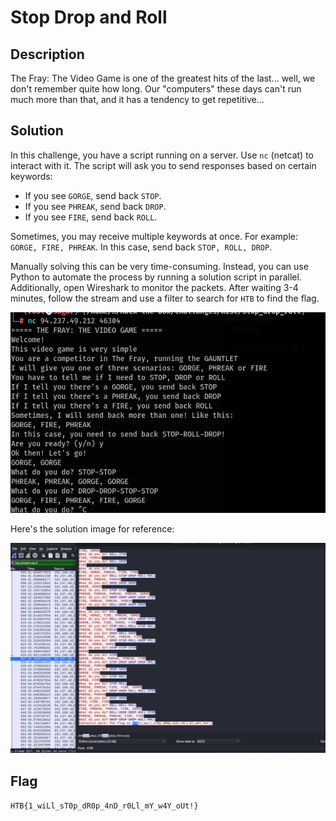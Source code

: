 # Stop Drop and Roll

## Description

The Fray: The Video Game is one of the greatest hits of the last... well, we don't remember quite how long. Our "computers" these days can't run much more than that, and it has a tendency to get repetitive...

## Solution

In this challenge, you have a script running on a server. Use `nc` (netcat) to interact with it. The script will ask you to send responses based on certain keywords:

- If you see `GORGE`, send back `STOP`.
- If you see `PHREAK`, send back `DROP`.
- If you see `FIRE`, send back `ROLL`.

Sometimes, you may receive multiple keywords at once. For example: `GORGE, FIRE, PHREAK`. In this case, send back `STOP, ROLL, DROP`.

Manually solving this can be very time-consuming. Instead, you can use Python to automate the process by running a solution script in parallel. Additionally, open Wireshark to monitor the packets. After waiting 3-4 minutes, follow the stream and use a filter to search for `HTB` to find the flag.

![Terminal Image](https://github.com/sagar-sehrawat/HTB-CTF-try-out/blob/main/misc/Stop_Drop_Roll/img/Terminal.png)

Here's the solution image for reference:

![Wireshark Image](https://github.com/sagar-sehrawat/HTB-CTF-try-out/blob/main/misc/Stop_Drop_Roll/img/wireshark.png)

## Flag

`HTB{1_wiLl_sT0p_dR0p_4nD_r0Ll_mY_w4Y_oUt!}`
